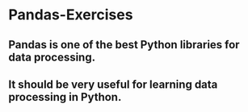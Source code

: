 # Pandas-Exercises
## Pandas is one of the best Python libraries for data processing.
## It should be very useful for learning data processing in Python.
